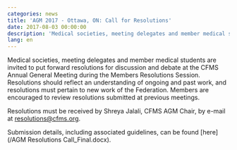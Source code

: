 ```yaml
---
categories: news
title: 'AGM 2017 - Ottawa, ON: Call for Resolutions'
date: 2017-08-03 00:00:00
description: 'Medical societies, meeting delegates and member medical students are invited to put forward resolutions for discussion and debate at the CFMS Annual General Meeting during the Members Resolutions Session.'
lang: en
---
```



Medical societies, meeting delegates and member medical students are invited to put forward resolutions for discussion and debate at the CFMS Annual General Meeting during the Members Resolutions Session. Resolutions should reflect an understanding of ongoing and past work, and resolutions must pertain to new work of the Federation. Members are encouraged to review resolutions submitted at previous meetings.&nbsp;

Resolutions must be received by Shreya Jalali, CFMS AGM Chair, by e-mail at&nbsp;[resolutions@cfms.org](javascript:void(location.href='mailto:'+String.fromCharCode(114,101,115,111,108,117,116,105,111,110,115,64,99,102,109,115,46,111,114,103))).

Submission details, including associated guidelines, can be found [here](/AGM Resolutions Call_Final.docx).